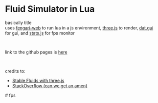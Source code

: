 # Fluid Simulator in Lua

basically title<br>
uses <a href = "https://fengari.io/">fengari-web</a> to run lua in a js environment,  <a href = "https://threejs.org/">three.js</a> to render, <a href = "https://github.com/dataarts/dat.gui">dat.gui</a> for gui, and <a href = "https://github.com/mrdoob/stats.js/">stats.js</a> for fps monitor

<br>

link to the github pages is <a href = "https://bread9211.github.io/fluid-lua/"> here </a>

<br>

credits to: <br>
<ul>
<li><a href = "https://mofu-dev.com/en/blog/stable-fluids/">Stable Fluids with three.js</a></li>
<li><a href = "https://stackoverflow.com">StackOverflow (can we get an amen)</a></li>
</ul># fps
